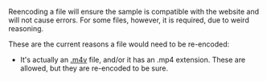Reencoding a file will ensure the sample is compatible with the website and will not cause errors. For some files, however, it is required, due to weird reasoning.

These are the current reasons a file would need to be re-encoded:

- It's actually an [.m4v](https://en.wikipedia.org/wiki/M4V) file, and/or it has an .mp4 extension. These are allowed, but they are re-encoded to be sure.